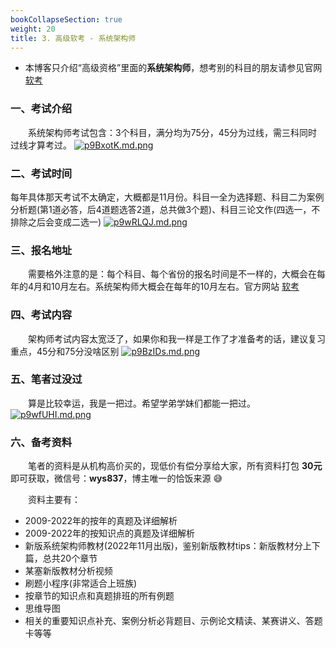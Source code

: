 ```yaml
---
bookCollapseSection: true
weight: 20
title: 3. 高级软考 - 系统架构师
---
```


- 本博客只介绍“高级资格”里面的**系统架构师**，想考别的科目的朋友请参见官网 [软考](https://www.ruankao.org.cn/)

### 一、考试介绍
&emsp;&emsp;系统架构师考试包含：3个科目，满分均为75分，45分为过线，需三科同时过线才算考过。
[![p9BxotK.md.png](https://s1.ax1x.com/2023/05/10/p9BxotK.md.png)](https://imgse.com/i/p9BxotK)

### 二、考试时间
每年具体那天考试不太确定，大概都是11月份。科目一全为选择题、科目二为案例分析题(第1道必答，后4道题选答2道，总共做3个题)、科目三论文作(四选一，不排除之后会变成二选一)
[![p9wRLQJ.md.png](https://s1.ax1x.com/2023/05/08/p9wRLQJ.md.png)](https://imgse.com/i/p9wRLQJ)

### 三、报名地址
&emsp;&emsp;需要格外注意的是：每个科目、每个省份的报名时间是不一样的，大概会在每年的4月和10月左右。系统架构师大概会在每年的10月左右。官方网站 [软考](https://www.ruankao.org.cn/)

### 四、考试内容
&emsp;&emsp;架构师考试内容太宽泛了，如果你和我一样是工作了才准备考的话，建议复习重点，45分和75分没啥区别
[![p9BzIDs.md.png](https://s1.ax1x.com/2023/05/10/p9BzIDs.md.png)](https://imgse.com/i/p9BzIDs)

### 五、笔者过没过
&emsp;&emsp;算是比较幸运，我是一把过。希望学弟学妹们都能一把过。
[![p9wfUHI.md.png](https://s1.ax1x.com/2023/05/08/p9wfUHI.md.png)](https://imgse.com/i/p9wfUHI)

### 六、备考资料
&emsp;&emsp;笔者的资料是从机构高价买的，现低价有偿分享给大家，所有资料打包 **30元** 即可获取，微信号：**wys837**，博主唯一的恰饭来源 😅

&emsp;&emsp;资料主要有：
- 2009-2022年的按年的真题及详细解析
- 2009-2022年的按知识点的真题及详细解析
- 新版系统架构师教材(2022年11月出版)，鉴别新版教材tips：新版教材分上下篇，总共20个章节
- 某塞新版教材分析视频
- 刷题小程序(非常适合上班族)
- 按章节的知识点和真题排班的所有例题
- 思维导图
- 相关的重要知识点补充、案例分析必背题目、示例论文精读、某赛讲义、答题卡等等
